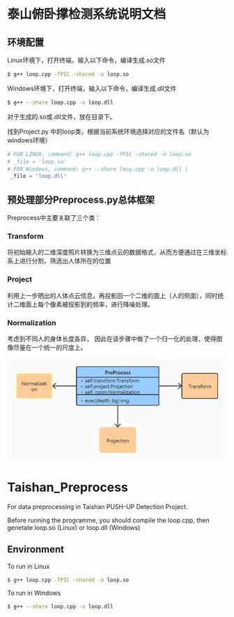 # 泰山俯卧撑检测系统说明文档

## 环境配置

Linux环境下，打开终端，输入以下命令，编译生成.so文件

```bash
$ g++ loop.cpp -fPIC -shared -o loop.so
```

Windows环境下，打开终端，输入以下命令，编译生成.dll文件

```bash
$ g++ --share loop.cpp -o loop.dll
```

对于生成的.so或.dll文件，放在目录下。

找到Project.py 中的loop类，根据当前系统环境选择对应的文件名（默认为windows环境）

```python
# FOR LINUX, command: g++ loop.cpp -fPIC -shared -o loop.so 
# _file = 'loop.so' 
# FOR Windows, command: g++ --share loop.cpp -o loop.dll |
 _file = 'loop.dll'
```

## 预处理部分Preprocess.py总体框架
Preprocess中主要关联了三个类：
### Transform
将初始输入的二维深度照片转换为三维点云的数据格式，从而方便通过在三维坐标系上进行分割，筛选出人体所在的位置
### Project
利用上一步晒出的人体点云信息，再投影回一个二维的面上（人的侧面），同时统计二维面上每个像素被投影到的频率，进行降噪处理。
### Normalization
考虑到不同人的身体长度各异， 因此在该步骤中做了一个归一化的处理，使得图像尽量在一个统一的尺度上。

![](./UML.jpg)

# Taishan_Preprocess
For data preprocessing in Taishan PUSH-UP Detection Project.


Before running the programme, you should compile the loop.cpp, then genetate loop.so (Linux) or loop.dll (Windows)


## Environment

To run in Linux

```bash
$ g++ loop.cpp -fPIC -shared -o loop.so
```


To run in Windows

```bash
$ g++ --share loop.cpp -o loop.dll
```
